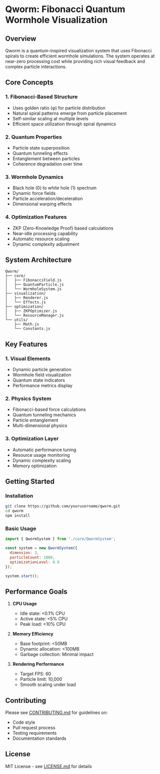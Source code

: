 # Qworm: Fibonacci Quantum Wormhole Visualization

## Overview
Qworm is a quantum-inspired visualization system that uses Fibonacci spirals to create efficient wormhole simulations. The system operates at near-zero processing cost while providing rich visual feedback and complex particle interactions.

## Core Concepts

### 1. Fibonacci-Based Structure
- Uses golden ratio (φ) for particle distribution
- Natural spiral patterns emerge from particle placement
- Self-similar scaling at multiple levels
- Efficient space utilization through spiral dynamics

### 2. Quantum Properties
- Particle state superposition
- Quantum tunneling effects
- Entanglement between particles
- Coherence degradation over time

### 3. Wormhole Dynamics
- Black hole (0) to white hole (1) spectrum
- Dynamic force fields
- Particle acceleration/deceleration
- Dimensional warping effects

### 4. Optimization Features
- ZKP (Zero-Knowledge Proof) based calculations
- Near-idle processing capability
- Automatic resource scaling
- Dynamic complexity adjustment

## System Architecture

```plaintext
Qworm/
├── core/
│   ├── FibonacciField.js
│   ├── QuantumParticle.js
│   └── WormholeSystem.js
├── visualization/
│   ├── Renderer.js
│   └── Effects.js
├── optimization/
│   ├── ZKPOptimizer.js
│   └── ResourceManager.js
└── utils/
    ├── Math.js
    └── Constants.js
```

## Key Features

### 1. Visual Elements
- Dynamic particle generation
- Wormhole field visualization
- Quantum state indicators
- Performance metrics display

### 2. Physics System
- Fibonacci-based force calculations
- Quantum tunneling mechanics
- Particle entanglement
- Multi-dimensional physics

### 3. Optimization Layer
- Automatic performance tuning
- Resource usage monitoring
- Dynamic complexity scaling
- Memory optimization

## Getting Started

### Installation
```bash
git clone https://github.com/yourusername/qworm.git
cd qworm
npm install
```

### Basic Usage
```javascript
import { QwormSystem } from './core/QwormSystem';

const system = new QwormSystem({
  dimension: 3,
  particleCount: 1000,
  optimizationLevel: 0.9
});

system.start();
```

## Performance Goals

1. **CPU Usage**
   - Idle state: <0.1% CPU
   - Active state: <5% CPU
   - Peak load: <10% CPU

2. **Memory Efficiency**
   - Base footprint: <50MB
   - Dynamic allocation: <100MB
   - Garbage collection: Minimal impact

3. **Rendering Performance**
   - Target FPS: 60
   - Particle limit: 10,000
   - Smooth scaling under load

## Contributing

Please see [CONTRIBUTING.md](CONTRIBUTING.md) for guidelines on:
- Code style
- Pull request process
- Testing requirements
- Documentation standards

## License
MIT License - see [LICENSE.md](LICENSE.md) for details